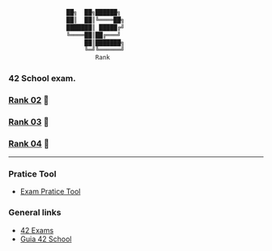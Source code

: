 ```bash
                ██╗  ██╗██████╗
                ██║  ██║╚════██╗
                ███████║ █████╔╝
                ╚════██║██╔═══╝
                     ██║███████╗
                     ╚═╝╚══════╝
                     	Rank
```
### 42 School exam.

### [Rank 02](https://github.com/faleite/42exams/tree/main/2_rank) :100:
### [Rank 03](https://github.com/faleite/42exams/tree/main/3_rank) :100:
### [Rank 04](https://github.com/faleite/42exams/tree/main/4_rank) :100:

---
### Pratice Tool
- [Exam Pratice Tool](https://github.com/JCluzet/42_EXAM)

### General links
- [42 Exams](https://github.com/pasqualerossi/42-Exams)
- [Guia 42 School](https://github.com/pasqualerossi)
